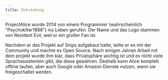 ```yaml
---
title: Entstehung
---
```


ProjectAlice wurde 2014 von einem Programmier (wahrscheinlich "Psychokiller1888") ins Leben gerufen. Der Name und das Logo stammen von Resident Evil, weil er ein großer Fan ist.

Nachdem er das Projekt auf Snips aufgebaut hatte, teilte er es mit der Community und machte es Open Source. Nach einigen Jahren Arbeit mit dem projekt wurde ihm klar, dass Privatsphäre wichtig ist und es nicht viele Sprachassistenten gibt, die diese gewähren. Deshalb kann Alice komplett offline laufen, aber auch Google oder Amazon Dienste nutzen, wenn sie freigeschaltet werden.
